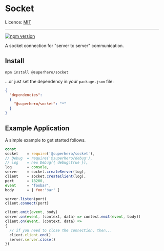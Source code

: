 # Socket

Licence: [MIT](https://opensource.org/licenses/MIT)

---

[![npm version](https://badge.fury.io/js/%40superhero%2Fsocket.svg)](https://badge.fury.io/js/%40superhero%2Fsocket)

A socket connection for "server to server" communication.

## Install

`npm install @superhero/socket`

...or just set the dependency in your `package.json` file:

```json
{
  "dependencies":
  {
    "@superhero/socket": "*"
  }
}
```

## Example Application

A simple example to get started follows.

```js
const
socket    = require('@superhero/socket'),
// Debug  = require('@superhero/debug'),
// log    = new Debug({ debug:true }),
log       = console,
server    = socket.createServer(log),
client    = socket.createClient(log),
port      = 18200,
event     = 'foobar',
body      = { foo:'bar' }

server.listen(port)
client.connect(port)

client.emit(event, body)
server.on(event, (context, data) => context.emit(event, body))
client.on(event, (context, data) =>
{
  // if you need to close the connection, then...
  client.client.end()
  server.server.close()
})
```
